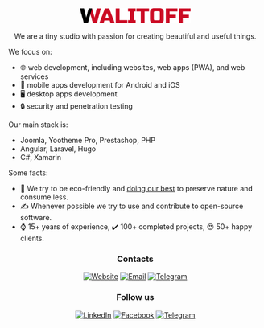 <div align="center">
<img src="/profile/media/walitoff-black-red.png" width="220" alt="Walitoff Studio logo">
<p>
  We are a tiny studio with passion for creating beautiful and useful things.
</p>
</div>

We focus on:

*   🌐 web development, including websites, web apps (PWA), and web services
*   📱 mobile apps development for Android and iOS
*   🖥️ desktop apps development
*   🔒 security and penetration testing

Our main stack is:

*   Joomla, Yootheme Pro, Prestashop, PHP
*   Angular, Laravel, Hugo
*   C#, Xamarin

Some facts:

*   🌳 We try to be eco-friendly and [doing our best](https://walitoff.com/en/eco-policy) to preserve nature and consume less.
*   ✍️ Whenever possible we try to use and contribute to open-source software.
*   ⌚ 15+ years of experience, ✔️ 100+ completed projects, 😍 50+ happy clients.

<h3 align="center">
Contacts
</h3>
<div align="center">

[![Website](https://img.shields.io/static/v1?label=\&message=Website\&color=c62828\&style=for-the-badge)](https://walitoff.com)
[![Email](https://img.shields.io/static/v1?label=\&message=Email\&color=009688\&style=for-the-badge)](mailto:contact@walitoff.com)
[![Telegram](https://img.shields.io/badge/telegram-%23229ED9.svg?style=for-the-badge\&logo=telegram\&logoColor=white)](https://www.linkedin.com/in/ramilvalitov/)

</div>

<h3 align="center">
Follow us
</h3>
<div align="center">

[![LinkedIn](https://img.shields.io/badge/linkedin-%230077B5.svg?style=for-the-badge\&logo=linkedin\&logoColor=white)](https://www.linkedin.com/company/walitoff/)
[![Facebook](https://img.shields.io/badge/facebook-%233B5998.svg?style=for-the-badge\&logo=facebook\&logoColor=white)](https://www.facebook.com/walitoff/)
[![Telegram](https://img.shields.io/badge/telegram-%23229ED9.svg?style=for-the-badge\&logo=telegram\&logoColor=white)](https://www.linkedin.com/in/ramilvalitov/)

</div>
